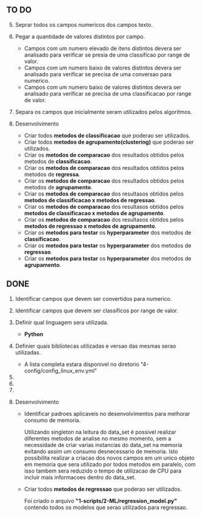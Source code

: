 
## TO DO

5. Seprar todos os campos numericos dos campos texto.

6. Pegar a quantidade de valores distintos por campo.
    - Campos com um numero elevado de itens distintos devera ser analisado para verificar se presia de uma classificao por range de valor.
    - Campos com um numero baixo de valores distintos devera ser analisado para verificar se precisa de uma conversao para numerico.
    - Campos com um numero baixo de valores distintos devera ser analisado para verificar se precisa de uma classificacao por range de valor.
  
7. Separa os campos que inicialmente seram utilizados pelos algoritmos.

8. Desenvolvimento
        
    - Criar todos __metodos de classificacao__ que poderao ser utilizados.
    - Criar todos __metodos de agrupamento(clustering)__ que poderao ser utilizados.
    - Criar os __metodos de comparacao__ dos resultados obtidos pelos metodos de __classificacao__.
    - Criar os __metodos de comparacao__ dos resultados obtidos pelos metodos de __regressa__.
    - Criar os __metodos de comparacao__ dos resultados obtidos pelos metodos de __agrupamento__.
    - Criar os __metodos de comparacao__ dos resultasos obtidos pelos __metodos de classificacao x metodos de regressao__.
    - Criar os __metodos de comparacao__ dos resultasos obtidos pelos __metodos de classificacao x metodos de agrupamento__.
    - Criar os __metodos de comparacao__ dos resultasos obtidos pelos __metodos de regressao x metodos de agrupamento__.
    - Criar os __metodos para testar__ os __hyperparameter__ dos metodos de __classificacao__.
    - Criar os __metodos para testar__ os __hyperparameter__ dos metodos de __regressao__.
    - Criar os __metodos para testar__ os __hyperparameter__ dos metodos de __agrupamento__.

## DONE 

1. Identificar campos que devem ser convertidos para numerico.

2. Identificar campos que devem ser classificos por range de valor.

3. Definir qual linguagem sera utilizada. 
    - __Python__
    
4. Definier quais bibliotecas utilizadas e versao das mesmas serao utilizadas.
    - A lista completa estara disponivel no diretorio "4-config/config_linux_env.yml"
    
5.
6.
7.   
8. Desenvolvimento
    
    - Identificar padroes aplicaveis no desenvolvimentos para melhorar consumo de memoria.
    
        Utilizando singleton na leitura do data_set é possivel realizar diferentes metodos de analise no mesmo momento, sem a necessidade de criar varias instancias do data_set na memoria evitando assim um consumo desnecessario de memoria.  Isto possibilita realizar a criacao dos novos campos em um unico objeto em memoria que sera utilizado por todos metodos em paralelo, com isso tambem sera reduzido o tempo de utilizacao de CPU para incluir mais informacoes dentro do data_set.  
        
    - Criar todos __metodos de regressao__ que poderao ser utilizados.
    
        Foi criado o arquivo __"1-scripts/2-ML/regression_model.py"__ contendo todos os modelos que serao utilizados para regressao.
